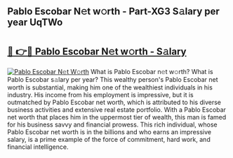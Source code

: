 ## Pablo Escobar N𝚎t w𝚘rth - Part-XG3 S𝚊lary per year UqTWo

# <h2><a href="http://gc1mc4.nevu.top/?p=Pablo+Escobar">🔗 👉🔴 Pablo Escobar N𝚎t w𝚘rth - S𝚊lary</a></h2>

[![Pablo Escobar N𝚎t W𝚘rth](https://i.imgur.com/Oavwk0R.jpeg)](http://gc1mc4.nevu.top/?p=Pablo+Escobar)
What is Pablo Escobar n𝚎t w𝚘rth? What is Pablo Escobar s𝚊lary per year?
This wealthy person's Pablo Escobar net worth is substantial, making him one of the wealthiest individuals in his industry. His income from his employment is impressive, but it is outmatched by Pablo Escobar net worth, which is attributed to his diverse business activities and extensive real estate portfolio. With a Pablo Escobar net worth that places him in the uppermost tier of wealth, this man is famed for his business savvy and financial prowess. This rich individual, whose Pablo Escobar net worth is in the billions and who earns an impressive salary, is a prime example of the force of commitment, hard work, and financial intelligence.
